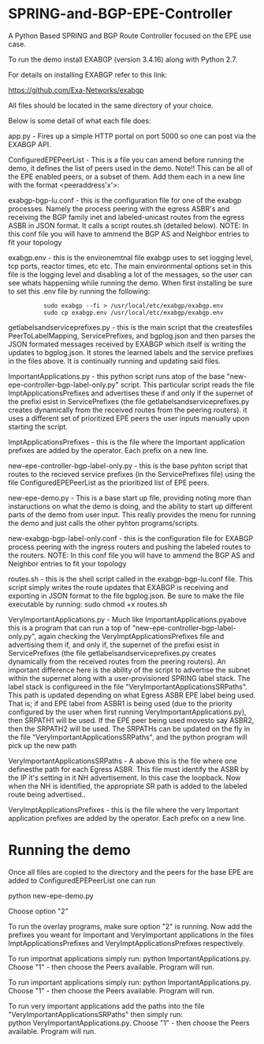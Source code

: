 # SPRING-and-BGP-EPE-Controller

A Python Based SPRING and BGP Route Controller focused on the EPE use case.

To run the demo install EXABGP (version 3.4.16) along with Python 2.7.

For details on installing EXABGP refer to this link:

https://github.com/Exa-Networks/exabgp

All files should be located in the same directory of your choice.

Below is some detail of what each file does:

app.py - Fires up a simple HTTP portal on port 5000 so one can post via the EXABGP API.

ConfiguredEPEPeerList - This is a file you can amend before running the demo, it defines the list of peers used in the demo.  Note!! This can be all of the EPE enabled peers, or a subset of them.  Add them each in a new line with the format <peeraddress'x'>:<IP of Peers>

exabgp-bgp-lu.conf - this is the configuration file for one of the exabgp processes.  Namely the process peering with the egress ASBR's and receiving the BGP family inet and labeled-unicast routes from the egress ASBR in JSON format.  It calls a script routes.sh (detailed below).  NOTE:  In this conf file you will have to ammend the BGP AS and Neighbor entries to fit your topology

exabgp.env - this is the environemtnal file exabgp uses to set logging level, tcp ports, reactor times, etc etc.  The main environmental options set in this file is the logging level and disabling a lot of the messages, so the user can see whats happeniing while running the demo.  When first installing be sure to set this .env file by running the following:

              sudo exabgp --fi > /usr/local/etc/exabgp/exabgp.env
              sudo cp exabgp.env /usr/local/etc/exabgp/exabgp.env
              
getlabelsandserviceprefixes.py - this is the main script that the createsfiles PeerToLabelMapping, ServicePrefixes, and bgplog.json and then parses the JSON formated messages received by EXABGP which itself is writing the updates to bgplog.json.  It stores the learned labels and the service prefixes in the files above.  It is continually running and updating said files.

ImportantApplications.py - this python script runs atop of the base "new-epe-controller-bgp-label-only.py" script.  This particular script reads the file ImptApplicationsPrefixes and advertises these if and only if the supernet of the prefixi esist in ServicePrefixes (the file getlabelsandserviceprefixes.py creates dynamically from the received routes from the peering routers).  it uses a different set of prioritized EPE peers the user inputs manually upon starting the script.

ImptApplicationsPrefixes - this is the file where the Important application prefixes are added by the operator.  Each prefix on a new line.

new-epe-controller-bgp-label-only.py - this is the base pyhton script that routes to the recieved service prefixes (in the ServicePrefixes file) using the file ConfiguredEPEPeerList as the prioritized list of EPE peers.

new-epe-demo.py - This is a base start up file, providing noting more than instaructions on what the demo is doing, and the ability to start up different parts of the demo from user input.  This really provides the menu for running the demo and just calls the other pyhton programs/scripts.

new-exabgp-bgp-label-only.conf - this is the configuration file for EXABGP process peering with the ingress routers and pushing the labeled routes to the routers.  NOTE:  In this conf file you will have to ammend the BGP AS and Neighbor entries to fit your topology

routes.sh - this is the shell script called in the exabgp-bgp-lu.conf file.  This script simply writes the route updates that EXABGP is receiving and exporting in JSON format to the file bgplog.json.  Be sure to make the file executable by running:
  sudo chmod +x routes.sh

VeryImportantApplications.py - Much like ImportantApplications.pyabove this is a program that can run a top of "new-epe-controller-bgp-label-only.py", again checking the VeryImptApplicationsPrefixes file and advertising them if, and only if, the supernet of the prefixi esist in ServicePrefixes (the file getlabelsandserviceprefixes.py creates dynamically from the received routes from the peering routers).  An important difference here is the ability of the script to advertise the subnet within the supernet along with a user-provisioned SPRING label stack.  The label stack is configureed in the file "VeryImportantApplicationsSRPaths".  This path is updated depending on what Egress ASBR EPE label being used.  That is; if and EPE label from ASBR1 is being used (due to the priority configured by the user when first running VeryImportantApplications.py), then SRPATH1 will be used.  If the EPE peer being used movesto say ASBR2, then the SRPATH2 will be used.  The SRPATHs can be updated on the fly in the file "VeryImportantApplicationsSRPaths", and the python program will pick up the new path

VeryImportantApplicationsSRPaths - A above this is the file where one definesthe path for each Egress ASBR.  This file must identify the ASBR by the IP it's setting in it NH advertisement.  In this case the loopback.  Now when the NH is identified, the appropriate SR path is added to the labeled route being advertised..

VeryImptApplicationsPrefixes - this is the file where the very Important application prefixes are added by the operator.  Each prefix on a new line.


Running the demo
================

Once all files are copied to the directory and the peers for the base EPE are added to ConfiguredEPEPeerList one can run 

python new-epe-demo.py

Choose option "2"

To run the overlay  programs, make sure option "2" is running.  Now add the prefixes you weant for Important and VeryImportant applications in the files ImptApplicationsPrefixes and VeryImptApplicationsPrefixes respectively.

To run importnat applications simply run:  python ImportantApplications.py.  Choose "1" - then choose the Peers available.  Program will run.


To run important applications simply run:  python ImportantApplications.py.  Choose "1" - then choose the Peers available.  Program will run.

To run very important applications add the paths into the file "VeryImportantApplicationsSRPaths" then simply run:  
  python VeryImportantApplications.py.  Choose "1" - then choose the Peers available.  Program will run.
